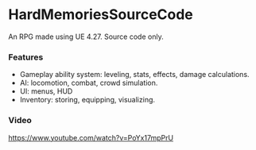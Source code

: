 # HardMemoriesSourceCode
An RPG made using UE 4.27. Source code only.

### Features
- Gameplay ability system: leveling, stats, effects, damage calculations.
- AI: locomotion, combat, crowd simulation.
- UI: menus, HUD
- Inventory: storing, equipping, visualizing.

### Video
https://www.youtube.com/watch?v=PoYx17mpPrU
